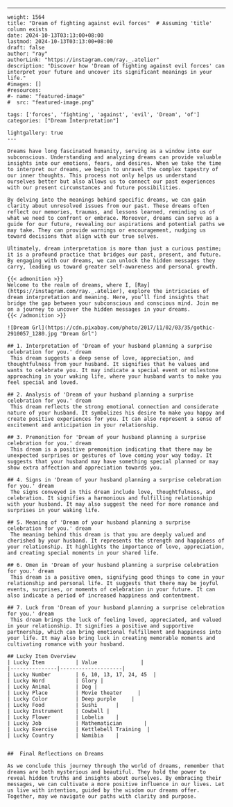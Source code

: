 ---
    weight: 1564
    title: "Dream of fighting against evil forces"  # Assuming 'title' column exists
    date: 2024-10-13T03:13:00+08:00
    lastmod: 2024-10-13T03:13:00+08:00
    draft: false
    author: "ray"
    authorLink: "https://instagram.com/ray._.atelier"
    description: "Discover how 'Dream of fighting against evil forces' can interpret your future and uncover its significant meanings in your life."
    #images: []
    #resources:
    #- name: "featured-image"
    #  src: "featured-image.png"
    
    tags: ['forces', 'fighting', 'against', 'evil', 'Dream', 'of']
    categories: ["Dream Interpretation"]
    
    lightgallery: true
    ---
    
    Dreams have long fascinated humanity, serving as a window into our subconscious. Understanding and analyzing dreams can provide valuable insights into our emotions, fears, and desires. When we take the time to interpret our dreams, we begin to unravel the complex tapestry of our inner thoughts. This process not only helps us understand ourselves better but also allows us to connect our past experiences with our present circumstances and future possibilities.
    
    By delving into the meanings behind specific dreams, we can gain clarity about unresolved issues from our past. These dreams often reflect our memories, traumas, and lessons learned, reminding us of what we need to confront or embrace. Moreover, dreams can serve as a guide for our future, revealing our aspirations and potential paths we may take. They can provide warnings or encouragement, nudging us toward decisions that align with our true selves.
    
    Ultimately, dream interpretation is more than just a curious pastime; it is a profound practice that bridges our past, present, and future. By engaging with our dreams, we can unlock the hidden messages they carry, leading us toward greater self-awareness and personal growth.
    
    {{< admonition >}}
    Welcome to the realm of dreams, where I, [Ray](https://instagram.com/ray._.atelier), explore the intricacies of dream interpretation and meaning. Here, you’ll find insights that bridge the gap between your subconscious and conscious mind. Join me on a journey to uncover the hidden messages in your dreams.
    {{< /admonition >}}
    
    ![Dream Grl](https://cdn.pixabay.com/photo/2017/11/02/03/35/gothic-2910057_1280.jpg "Dream Grl")
    
    ## 1. Interpretation of 'Dream of your husband planning a surprise celebration for you.' dream
     This dream suggests a deep sense of love, appreciation, and thoughtfulness from your husband. It signifies that he values and wants to celebrate you. It may indicate a special event or milestone approaching in your waking life, where your husband wants to make you feel special and loved.
    
    ## 2. Analysis of 'Dream of your husband planning a surprise celebration for you.' dream
     This dream reflects the strong emotional connection and considerate nature of your husband. It symbolizes his desire to make you happy and create positive experiences for you. It can also represent a sense of excitement and anticipation in your relationship.
    
    ## 3. Premonition for 'Dream of your husband planning a surprise celebration for you.' dream
     This dream is a positive premonition indicating that there may be unexpected surprises or gestures of love coming your way today. It suggests that your husband may have something special planned or may show extra affection and appreciation towards you.
    
    ## 4. Signs in 'Dream of your husband planning a surprise celebration for you.' dream
     The signs conveyed in this dream include love, thoughtfulness, and celebration. It signifies a harmonious and fulfilling relationship with your husband. It may also suggest the need for more romance and surprises in your waking life.
    
    ## 5. Meaning of 'Dream of your husband planning a surprise celebration for you.' dream
     The meaning behind this dream is that you are deeply valued and cherished by your husband. It represents the strength and happiness of your relationship. It highlights the importance of love, appreciation, and creating special moments in your shared life.
    
    ## 6. Omen in 'Dream of your husband planning a surprise celebration for you.' dream
     This dream is a positive omen, signifying good things to come in your relationship and personal life. It suggests that there may be joyful events, surprises, or moments of celebration in your future. It can also indicate a period of increased happiness and contentment.
    
    ## 7. Luck from 'Dream of your husband planning a surprise celebration for you.' dream
     This dream brings the luck of feeling loved, appreciated, and valued in your relationship. It signifies a positive and supportive partnership, which can bring emotional fulfillment and happiness into your life. It may also bring luck in creating memorable moments and cultivating romance with your husband.
    
    ## Lucky Item Overview
    | Lucky Item          | Value              |
    |---------------|--------------------|
    | Lucky Number        | 6, 10, 13, 17, 24, 45  |
    | Lucky Word          | Glory |
    | Lucky Animal        | Dog |
    | Lucky Place         | Movie theater     |
    | Lucky Color         | Deep purple     |
    | Lucky Food          | Sushi      |
    | Lucky Instrument    | Cowbell |
    | Lucky Flower        | Lobelia    |
    | Lucky Job           | Mathematician       |
    | Lucky Exercise      | Kettlebell Training  |
    | Lucky Country       | Namibia    |
    
    
    ##  Final Reflections on Dreams
    
    As we conclude this journey through the world of dreams, remember that dreams are both mysterious and beautiful. They hold the power to reveal hidden truths and insights about ourselves. By embracing their messages, we can cultivate a more positive influence in our lives. Let us live with intention, guided by the wisdom our dreams offer. Together, may we navigate our paths with clarity and purpose.
    